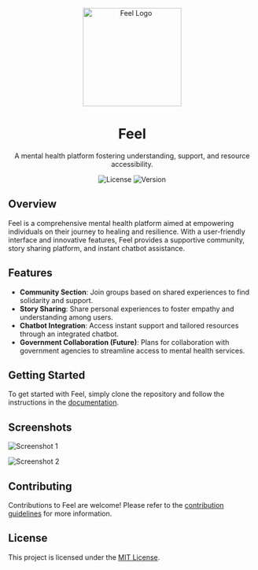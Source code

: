 <!-- Feel Logo -->
<p align="center">
  <img src="feel_logo.png" alt="Feel Logo" width="200" height="200">
</p>

<!-- Title -->
<h1 align="center">Feel</h1>

<!-- Description -->
<p align="center">A mental health platform fostering understanding, support, and resource accessibility.</p>

<!-- Badges -->
<p align="center">
  <img src="https://img.shields.io/badge/license-MIT-green" alt="License">
  <img src="https://img.shields.io/badge/version-v1.0-blue" alt="Version">
</p>

## Overview

Feel is a comprehensive mental health platform aimed at empowering individuals on their journey to healing and resilience. With a user-friendly interface and innovative features, Feel provides a supportive community, story sharing platform, and instant chatbot assistance.

## Features

- **Community Section**: Join groups based on shared experiences to find solidarity and support.
- **Story Sharing**: Share personal experiences to foster empathy and understanding among users.
- **Chatbot Integration**: Access instant support and tailored resources through an integrated chatbot.
- **Government Collaboration (Future)**: Plans for collaboration with government agencies to streamline access to mental health services.

## Getting Started

To get started with Feel, simply clone the repository and follow the instructions in the [documentation](docs/README.md).

## Screenshots

![Screenshot 1](https://github.com/Samriddhi15/feel_web/assets/106501626/a741f2fd-21f6-411b-9dab-9621b9d596b6)

![Screenshot 2](https://github.com/Samriddhi15/feel_web/assets/106501626/c42f898f-fe61-4b19-93ea-2f194c5ebc76)

## Contributing

Contributions to Feel are welcome! Please refer to the [contribution guidelines](CONTRIBUTING.md) for more information.

## License

This project is licensed under the [MIT License](LICENSE).
